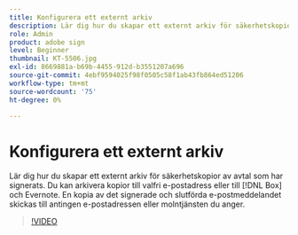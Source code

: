 ```yaml
---
title: Konfigurera ett externt arkiv
description: Lär dig hur du skapar ett externt arkiv för säkerhetskopior av avtal som har signerats
role: Admin
product: adobe sign
level: Beginner
thumbnail: KT-5506.jpg
exl-id: 8669881a-b69b-4455-912d-b3551207a696
source-git-commit: 4ebf9594025f98f0505c58f1ab43fb864ed51206
workflow-type: tm+mt
source-wordcount: '75'
ht-degree: 0%

---
```


# Konfigurera ett externt arkiv

Lär dig hur du skapar ett externt arkiv för säkerhetskopior av avtal som har signerats. Du kan arkivera kopior till valfri e-postadress eller till [!DNL Box] och Evernote. En kopia av det signerade och slutförda e-postmeddelandet skickas till antingen e-postadressen eller molntjänsten du anger.

>[!VIDEO](https://video.tv.adobe.com/v/3409072?quality=12&learn=on&hidetitle=true)